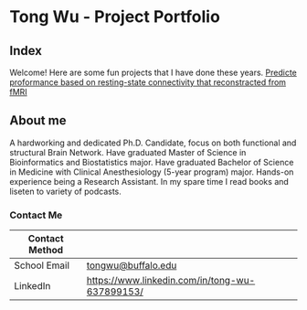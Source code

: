 # Tong Wu  - Project Portfolio

## Index
Welcome! Here are some fun projects that I have done these years. 
[Predicte proformance based on resting-state connectivity that reconstracted from fMRI](https://github.com/ameliawu17/FunProject/tree/main/Predict%20WM%20based%20on%20fMRI)

## About me

A hardworking and dedicated Ph.D. Candidate, focus on both functional and structural Brain Network. 
Have graduated Master of Science in Bioinformatics and Biostatistics major.
Have graduated Bachelor of Science in Medicine with Clinical Anesthesiology (5-year program) major. 
Hands-on experience being a Research Assistant. In my spare time I read books and liseten to variety of podcasts.

### Contact Me

| Contact Method |  |
| --- | --- |
| School Email | tongwu@buffalo.edu |
| LinkedIn | https://www.linkedin.com/in/tong-wu-637899153/ |

